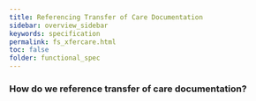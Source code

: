 ```yaml
---
title: Referencing Transfer of Care Documentation
sidebar: overview_sidebar
keywords: specification
permalink: fs_xfercare.html
toc: false
folder: functional_spec
---
```


### How do we reference transfer of care documentation?
